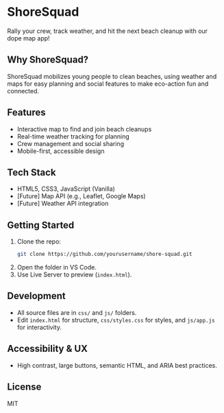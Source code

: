 # ShoreSquad

Rally your crew, track weather, and hit the next beach cleanup with our dope map app!

## Why ShoreSquad?
ShoreSquad mobilizes young people to clean beaches, using weather and maps for easy planning and social features to make eco-action fun and connected.

## Features
- Interactive map to find and join beach cleanups
- Real-time weather tracking for planning
- Crew management and social sharing
- Mobile-first, accessible design

## Tech Stack
- HTML5, CSS3, JavaScript (Vanilla)
- [Future] Map API (e.g., Leaflet, Google Maps)
- [Future] Weather API integration

## Getting Started
1. Clone the repo:
   ```sh
   git clone https://github.com/yourusername/shore-squad.git
   ```
2. Open the folder in VS Code.
3. Use Live Server to preview (`index.html`).

## Development
- All source files are in `css/` and `js/` folders.
- Edit `index.html` for structure, `css/styles.css` for styles, and `js/app.js` for interactivity.

## Accessibility & UX
- High contrast, large buttons, semantic HTML, and ARIA best practices.

## License
MIT
